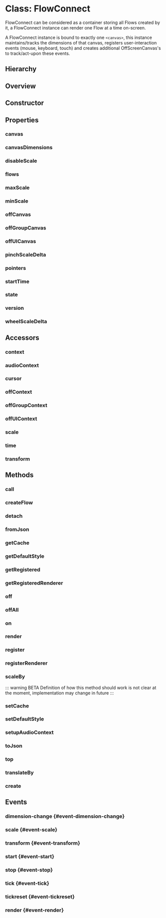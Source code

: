 # Class: FlowConnect

FlowConnect can be considered as a container storing all <Ref to="./flow">Flows</Ref> created by it, a FlowConnect instance can render one Flow at a time on-screen.

A FlowConnect instance is bound to exactly one <code>&lt;canvas&gt;</code>, this instance maintains/tracks the dimensions of that canvas, registers user-interaction events (mouse, keyboard, touch) and creates additional OffScreenCanvas's to track/act-upon these events.

## Hierarchy

<Hierarchy :extend="{name: 'Hooks', link: './hooks.html'}" />

## Overview

<Overview :data="data" />

## Constructor

<Method type="constructor">
  <template v-slot:signature>
    new FlowConnect(<strong>mount?: </strong><em>HTMLCanvasElement</em> | <em>HTMLDivElement</em>):
    <em><Ref to="#class-flowconnect">FlowConnect</Ref></em>
  </template>
  <template v-slot:params>
    <Param name="mount?"><em>HTMLCanvasElement</em> | <em>HTMLDivElement</em></Param>
    HTML element (div or canvas) on which FlowConnect will render <Ref to="./flow">Flows</Ref>, if no mount is provided, a new canvas element will be created and attached to document body
  </template>
</Method>

## Properties

### canvas

<Property type="property" name="canvas">
  <template v-slot:type>
    <em>HTMLCanvasElement</em>
  </template>
  <template v-slot:desc>
    Reference to the canvas element on which the <Ref to="./flow">Flows</Ref> are rendered
  </template>
</Property>

### canvasDimensions

<Property type="property" name="canvasDimensions">
  <template v-slot:type>
    <em><Ref to="../interfaces/dimension">Dimension</Ref></em>
  </template>
  <template v-slot:desc>
    Canvas's absolute position and dimension from viewport origin (top-left)
  </template>
  <template v-slot:default>

```js:no-line-numbers
{ top: 0, left: 0, width: 0, height: 0 }
```

  </template>
</Property>

### disableScale

<Property type="property" name="disableScale">
  <template v-slot:type>
    <em>boolean</em>
  </template>
  <template v-slot:desc>
    Disables zoom in/out (or pinch on touch devices)
  </template>
  <template v-slot:default>false</template>
</Property>

### flows

<Property type="property" name="flows">
  <template v-slot:type>
    <em><Ref to="./flow">Flow</Ref>[]</em>
  </template>
  <template v-slot:desc>
    Reference to all the flows created by a <Ref to="./flow-connect">FlowConnect</Ref> instance
  </template>
  <template v-slot:default>[]</template>
</Property>

### maxScale

<Property type="property" name="maxScale">
  <template v-slot:type>
    <em>number</em>
  </template>
  <template v-slot:default>5</template>
</Property>

### minScale

<Property type="property" name="minScale">
  <template v-slot:type>
    <em>number</em>
  </template>
  <template v-slot:default>0.1</template>
</Property>

### offCanvas

<Property type="property" name="offCanvas">
  <template v-slot:type>
    <em>HTMLCanvasElement</em> | <em>OffscreenCanvas</em>
  </template>
  <template v-slot:desc>
    An offscreen canvas created by FlowConnect for rendering color hit-maps of <Ref to="./node">Nodes</Ref>
    <img alt="Node hit-map" class="zoomable my-1" src="/images/node-hit-map.png" />
  </template>
</Property>

### offGroupCanvas

<Property type="property" name="offGroupCanvas">
  <template v-slot:type>
    <em>HTMLCanvasElement</em> | <em>OffscreenCanvas</em>
  </template>
  <template v-slot:desc>
    An offscreen canvas created by FlowConnect for rendering color hit-maps of <Ref to="./group">Groups</Ref>
    <img alt="Group hit-map" class="zoomable my-1" src="/images/group-hit-map.png" />
  </template>
</Property>

### offUICanvas

<Property type="property" name="offUICanvas">
  <template v-slot:type>
    <em>HTMLCanvasElement</em> | <em>OffscreenCanvas</em>
  </template>
  <template v-slot:desc>
    An offscreen canvas created by FlowConnect for rendering color hit-maps for <Ref to="./ui-node">UINodes</Ref> and <Ref to="./terminal">Terminals</Ref> of <Ref to="./node">Nodes</Ref>
    <img alt="UI hit-map" class="zoomable my-1" src="/images/ui-hit-map.png" />
  </template>
</Property>

### pinchScaleDelta

<Property type="property" name="pinchScaleDelta">
  <template v-slot:type>
    <em>number</em>
  </template>
  <template v-slot:desc>
    Amount of zoom in every pinch event, can be used as sensitivity control.<br/>
    Value must be greater than 1.0
  </template>
  <template v-slot:default>1.02</template>
</Property>

### pointers

<Property type="property" name="pointers">
  <template v-slot:type>
    <em><Ref to="../interfaces/pointer">Pointer</Ref>[]</em>
  </template>
  <template v-slot:desc>
  Currently active pointers in any user-interaction (mouse or touch).

For e.g. while pinching (zooming) on touch devices, this array will contain two pointers each representing an individual touch.

While on mouse based devices, this array will only contain one pointer representing the mouse cursor at any given time.
</template>
<template v-slot:default>[]</template>
</Property>

### startTime

<Property type="property" name="startTime">
  <template v-slot:type>
    <em>number</em>
  </template>
  <template v-slot:desc>
    Time (in ms) when one or more flows created by this FlowConnect instance was started
  </template>
  <template v-slot:default>-1</template>
</Property>

### state

<Property type="property" name="state">
  <template v-slot:type>
    <em><Ref to="../enums/flow-connect-state">FlowConnectState</Ref></em>
  </template>
  <template v-slot:default>
    <Ref to="../enums/flow-connect-state">FlowConnectState</Ref>.<Ref to="../enums/flow-connect-state#stopped">Stopped</Ref>
  </template>
</Property>

### version

<Property type="property" name="version" :extras="['readonly']">
  <template v-slot:type>
    <em>string</em>
  </template>
  <template v-slot:desc>
    FlowConnect version
  </template>
</Property>

### wheelScaleDelta

<Property type="property" name="wheelScaleDelta">
  <template v-slot:type>
    <em>number</em>
  </template>
  <template v-slot:desc>
    Amount of zoom in every mouse wheel/scroll event, can be used as sensitivity control.<br/>
    Value must be greater than 1.0
  </template>
  <template v-slot:default>1.05</template>
</Property>

## Accessors

### context

<Property type="accessor" name="context" :extras="['readonly']">
  <template v-slot:type>
    <em>CanvasRenderingContext2D</em>
  </template>
  <template v-slot:desc>
    Rendering context of <Ref to="#canvas">canvas</Ref>
  </template>
</Property>

### audioContext

<Property type="accessor" name="audioContext" :extras="['readonly']">
  <template v-slot:type>
    <em>AudioContext</em>
  </template>
</Property>

### cursor

<Property type="accessor" name="cursor">
  <template v-slot:type>
    <em>string</em>
  </template>
  <template v-slot:desc>
    CSS property of <Ref to="#canvas">canvas</Ref>
  </template>
</Property>

### offContext

<Property type="accessor" name="offContext" :extras="['readonly']">
  <template v-slot:type>
    <em>CanvasRenderingContext2D</em> | <em>OffscreenCanvasRenderingContext2D</em>
  </template>
  <template v-slot:desc>
    Rendering context of <Ref to="#offcanvas">offCanvas</Ref>
  </template>
</Property>

### offGroupContext

<Property type="accessor" name="offGroupContext" :extras="['readonly']">
  <template v-slot:type>
    <em>CanvasRenderingContext2D</em> | <em>OffscreenCanvasRenderingContext2D</em>
  </template>
  <template v-slot:desc>
    Rendering context of <Ref to="#offgroupcanvas">offGroupCanvas</Ref>
  </template>
</Property>

### offUIContext

<Property type="accessor" name="offUIContext" :extras="['readonly']">
  <template v-slot:type>
    <em>CanvasRenderingContext2D</em> | <em>OffscreenCanvasRenderingContext2D</em>
  </template>
  <template v-slot:desc>
    Rendering context of <Ref to="#offuicanvas">offUICanvas</Ref>
  </template>
</Property>

### scale

<Property type="accessor" name="scale" :extras="['readonly']">
  <template v-slot:type>
    <em>number</em>
  </template>
  <template v-slot:desc>
    Current scale value as specified by <Ref to="#transform">transform</Ref>
  </template>
</Property>

### time

<Property type="accessor" name="time" :extras="['readonly']">
  <template v-slot:type>
    <em>number</em>
  </template>
  <template v-slot:desc>
    No. of milliseconds passed since the start of one or more <Ref to="./flow">Flows</Ref>
  </template>
</Property>

### transform

<Property type="accessor" name="transform" :extras="['readonly']">
  <template v-slot:type>
    <em>DOMMatrix</em>
  </template>
  <template v-slot:desc>
    Current transformation matrix of all the canvases
  </template>
</Property>

## Methods

### call

<Method type="method-inherited">
  <template v-slot:signature>
    call(<strong>eventKey: </strong><em>string</em>, <strong>...args: </strong><em>any</em>):
    <em>void</em>
  </template>
  <template v-slot:inherit>
    <Icon type="inherited" />from <Ref to="./hooks">Hooks</Ref>.<Ref to="./hooks#call">call</Ref>
  </template>
</Method>

### createFlow

<Method type="method">
  <template v-slot:signature>
    createFlow(<strong>options?: </strong><em><Ref to="../interfaces/flow-options">FlowOptions</Ref></em>):
    <em><Ref to="./flow">Flow</Ref></em>
  </template>
  <template v-slot:params>
    <Param name="options?">
    <em><Ref to="../interfaces/flow-options">FlowOptions</Ref></em>
  <template v-slot:default-value>

```js
{
  name: 'New Flow',
  rules: {},
  terminalColors: {}
}
```

  </template>
  </Param>
  </template>
  <template v-slot:return>
    <em><Ref to="./flow">Flow</Ref></em>
  </template>
  <template v-slot:example>

```js:no-line-numbers
let flow = flowConnect.createFlow({
  name: "Example Flow",
  rules: {
    r: ["r", "image"],
    g: ["g", "image"],
    b: ["b", "image"]
    image: ['image']
  },
  terminalColors: {
    r: '#ff0000',
    g: '#00ff00',
    b: '#0000ff',
    image: 'purple'
  }
});
```

  </template>
</Method>

### detach

<Method type="method-async">
  <template v-slot:signature>
    detach(): <em>void</em>
  </template>
  <template v-slot:desc>
    Detaches the attached <code>&lt;canvas&gt;</code> element from the FlowConnect instance, once detached, the <Ref to="./flow-connect">FlowConnect</Ref> instance cannot be used anymore, a new instance must be created and attached to the canvas element again.
  </template>
  <template v-slot:return>
    <em>void</em>
  </template>
</Method>

### fromJson

<Method type="method-async">
  <template v-slot:signature>
    fromJson(
      <strong>json: </strong><em>string</em>,
      <Optional class="mr-0p5"/><strong>receive?: </strong><em><Ref to="../interfaces/data-fetch-provider">DataFetchProvider</Ref></em>
    ):
    <em>Promise&lt;<Ref to="./flow">Flow</Ref>&gt;</em>
  </template>
  <template v-slot:desc>
    Creates a flow from json string
  </template>
  <template v-slot:params>
    <Param name="json"><em>string</em></Param>
    Expected schema is <Ref to="../interfaces/serialized-flow">SerializedFlow</Ref>
    <Param name="receive?"><em><Ref to="/reference/api/interfaces/data-fetch-provider">DataFetchProvider</Ref></em></Param>
    A developer implemented function abstracting the retrieval of externally stored files that are being referenced in a flow.
  </template>
  <template v-slot:return>
    <em><Ref to="./flow">Flow</Ref></em>
  </template>
</Method>

### getCache

<Method type="method">
  <template v-slot:signature>
    getCache(
      <strong>type: </strong><em>keyof <Ref to="../interfaces/flow-connect-cache-keys">FlowConnectCacheKeys</Ref></em>,
      <strong>key: </strong><em>valueof <Ref to="../interfaces/flow-connect-cache-keys">FlowConnectCacheKeys</Ref></em>
    ):
    <em>valueof <Ref to="../interfaces/flow-connect-cache-values">FlowConnectCacheValues</Ref></em>
  </template>
  <template v-slot:desc>
    Retrieves a cached entity.
  </template>
  <template v-slot:params>
    <Param name="type"><em>keyof <Ref to="../interfaces/flow-connect-cache-keys">FlowConnectCacheKeys</Ref></em></Param>
    As of current version caching of only array-buffers and audio-buffers are supported.
    <Param name="key"><em>valueof <Ref to="../interfaces/flow-connect-cache-keys">FlowConnectCacheKeys</Ref></em></Param>
    Key that was used while caching.
  </template>
  <template v-slot:return>
    <em>valueof <Ref to="../interfaces/flow-connect-cache-values">FlowConnectCacheValues</Ref></em>
  </template>
</Method>

### getDefaultStyle

<Method type="method">
  <template v-slot:signature>
    getDefaultStyle&lt;T&gt;(
      <strong>type: </strong><em>string(node | ui | connector | group | terminal)</em>,
      <Optional class="mr-0p5"/><strong>name: </strong><em>string</em>
    ):
    <em>T</em>
  </template>
  <template v-slot:desc>
    Retrieves the default style for a given entity
  </template>
  <template v-slot:params>
    <Param name="type"><em>string (node | ui | connector | group | terminal)</em></Param>
    Type of entity for which the default style needs to be retrieved
    <Param name="name?"><em>string</em></Param>
    Name of the entity, only used if type is either 'node' or 'ui'
  </template>
  <template v-slot:return>
    <em>T</em>
  </template>
</Method>

### getRegistered

<Method type="method-static">
  <template v-slot:signature>
    getRegistered&lt;<em>keyof <Ref to="../interfaces/plugin-type">PluginType</Ref></em>&gt;(
      <strong>type: </strong><em>keyof <Ref to="../interfaces/plugin-type">PluginType</Ref></em>,
      <strong>name: </strong><em>string</em>
    ):
    <em>valueof <Ref to="../interfaces/plugin-type">PluginType</Ref></em>
  </template>
  <template v-slot:desc>
    Retrieves the constructor for registered plugin type
  </template>
  <template v-slot:params>
    <Param name="type"><em>keyof <Ref to="../interfaces/plugin-type">PluginType</Ref></em></Param>
    Type of the plugin
    <Param name="name"><em>string</em></Param>
    Name of the plugin
  </template>
  <template v-slot:return>
    <em>valueof <Ref to="../interfaces/plugin-type">PluginType</Ref></em>
  </template>
</Method>

### getRegisteredRenderer

<Method type="method-static">
  <template v-slot:signature>
    getRegisteredRenderer&lt;<em>keyof <Ref to="../interfaces/flow-connect-renderers">FlowConnectRenderers</Ref></em>&gt;(
      <strong>type: </strong><em>keyof <Ref to="../interfaces/flow-connect-renderers">FlowConnectRenderers</Ref></em>
    ):
    <em>valueof <Ref to="../interfaces/flow-connect-renderers">FlowConnectRenderers</Ref></em>
  </template>
  <template v-slot:desc>
    Retrieves the registered custom renderer
  </template>
  <template v-slot:params>
    <Param name="type"><em>keyof <Ref to="../interfaces/flow-connect-renderers">FlowConnectRenderers</Ref></em></Param>
    Type of custom renderer
  </template>
  <template v-slot:return>
    <em>valueof <Ref to="../interfaces/flow-connect-renderers">FlowConnectRenderers</Ref></em>
  </template>
</Method>

### off

<Method type="method-inherited">
  <template v-slot:inherit>
    <Icon type="inherited" />from <Ref to="./hooks">Hooks</Ref>.<Ref to="./hooks#off">off</Ref>
  </template>
</Method>

### offAll

<Method type="method-inherited">
  <template v-slot:inherit>
    <Icon type="inherited" />from <Ref to="./hooks">Hooks</Ref>.<Ref to="./hooks#offall">offAll</Ref>
  </template>
</Method>

### on

<Method type="method-inherited">
  <template v-slot:inherit>
    <Icon type="inherited" />from <Ref to="./hooks">Hooks</Ref>.<Ref to="./hooks#on">on</Ref>
  </template>
</Method>

### render

<Method type="method">
  <template v-slot:signature>
    render(<strong>flow: </strong><em><Ref to="./flow">Flow</Ref></em>):
    <em>void</em>
  </template>
  <template v-slot:desc>
    Starts rendering the flow on <Ref to="#canvas">canvas</Ref> irrespective of whether the given flow is a root flow or a <Ref to="./subflow-node">subflow</Ref>
  </template>
  <template v-slot:params>
    <Param name="flow"><em><Ref to="./flow">Flow</Ref></em></Param>
  </template>
  <template v-slot:return>
    <em>void</em>
  </template>
</Method>

### register

<Method type="method-static">
  <template v-slot:signature>
    register&lt;keyof <em><Ref to="../interfaces/plugin-type">PluginType</Ref></em>&gt;(
      <strong>metadata: </strong><em><Ref to="../interfaces/plugin-metadata">PluginMetadata</Ref></em>,
      <strong>executor: </strong><em>valueof <Ref to="../interfaces/plugin-type">PluginType</Ref></em>
    ):
    <em>boolean</em>
  </template>
  <template v-slot:desc>
    Registers a plugin globally of given type and name specified in the metadata along with its constructor.
  </template>
  <template v-slot:params>
    <Param name="metadata"><em><Ref to="../interfaces/plugin-metadata">PluginMetadata</Ref></em></Param>
    The plugin metadata specifying the type of the plugin and its name to be registered
    <Param name="executor"><em>valueof <Ref to="../interfaces/plugin-type">PluginType</Ref></em></Param>
    The plugin constructor
  </template>
  <template v-slot:return>
    <em>boolean</em>
  </template>
</Method>

### registerRenderer

<Method type="method-static">
  <template v-slot:signature>
    registerRenderer&lt;keyof <em><Ref to="../interfaces/flow-connect-renderers">FlowConnectRenderers</Ref></em>&gt;(
      <strong>type: </strong>keyof <em><Ref to="../interfaces/flow-connect-renderers">FlowConnectRenderers</Ref></em>,
      <strong>renderer: </strong>valueof <em><Ref to="../interfaces/flow-connect-renderers">FlowConnectRenderers</Ref></em>
    ):
    <em>boolean</em>
  </template>
  <template v-slot:desc>
    Registers a plugin globally of given type and name specified in the metadata along with its constructor.
  </template>
  <template v-slot:params>
    <Param name="type">keyof <em><Ref to="../interfaces/flow-connect-renderers">FlowConnectRenderers</Ref></em></Param>
    The type of the custom renderer to register
    <Param name="renderer">valueof <em><Ref to="../interfaces/flow-connect-renderers">FlowConnectRenderers</Ref></em></Param>
    The custom renderer to register
  </template>
  <template v-slot:return>
    <em>boolean</em>
  </template>
</Method>

### scaleBy

::: warning BETA
Definition of how this method should work is not clear at the moment, implementation may change in future
:::

<Method type="method">
  <template v-slot:signature>
    scaleBy(<strong>scale: </strong><em>number</em>, <strong>scaleOrigin: </strong><em><Ref to="./vector">Vector</Ref></em>):
    <em>void</em>
  </template>
  <template v-slot:desc>
    Scales the <Ref to="#canvas">canvas</Ref> programmatically
  </template>
  <template v-slot:params>
    <Param name="scale"><em>number</em></Param>
    <Param name="scaleOrigin"><em><Ref to="./vector">Vector</Ref></em></Param>
  </template>
  <template v-slot:return>
    <em>void</em>
  </template>
</Method>

### setCache

<Method type="method">
  <template v-slot:signature>
    setCache&lt;keyof <em><Ref to="../interfaces/flow-connect-cache-keys">FlowConnectCacheKeys</Ref></em>&gt;(
      <strong>type: </strong>keyof <em><Ref to="../interfaces/flow-connect-cache-keys">FlowConnectCacheKeys</Ref></em>,
      <strong>key: </strong>valueof <em><Ref to="../interfaces/flow-connect-cache-keys">FlowConnectCacheKeys</Ref></em>,
      <strong>cache: </strong>valueof <em><Ref to="../interfaces/flow-connect-cache-values">FlowConnectCacheValues</Ref></em>
    ):
    <em>void</em>
  </template>
  <template v-slot:desc>
    Sets a value in cache corresponding to given type and key.
  </template>
  <template v-slot:params>
    <Param name="type">keyof <em><Ref to="../interfaces/flow-connect-cache-keys">FlowConnectCacheKeys</Ref></em></Param>
    The type of the value to be cached
    <Param name="key">valueof <em><Ref to="../interfaces/flow-connect-cache-keys">FlowConnectCacheKeys</Ref></em></Param>
    The key against which the given value needs to be cached.
    <Param name="cache">valueof <em><Ref to="../interfaces/flow-connect-cache-values">FlowConnectCacheValues</Ref></em></Param>
    The value to cache
  </template>
  <template v-slot:return>
    <em>void</em>
  </template>
</Method>

### setDefaultStyle

<Method type="method">
  <template v-slot:signature>
    setDefaultStyle&lt;T&gt;(
      <strong>type: </strong><em>string(node | ui | connector | group | terminal)</em>,
      <strong>style: </strong><em>T</em>
    ):
    <em>void</em>
    <br/>
    <br/>
    setDefaultStyle&lt;T&gt;(
      <strong>type: </strong><em>string(node | ui | connector | group | terminal)</em>,
      <strong>style: </strong><em>T</em>,
      <strong>name: </strong><em>string</em>
    ):
    <em>void</em>
  </template>
  <template v-slot:desc>
    Sets the default style for the given type either globally or in case of 'node' and 'ui' specific to the provided type name.
  </template>
  <template v-slot:params>
    <Param name="type"><em>string(node | ui | connector | group | terminal)</em></Param>
    The type of the entity for which the default style needs to be set
    <Param name="style"><em>T</em></Param>
    The style to set as default
    <Param name="name"><em>string</em></Param>
    The type name in case the type is 'node' or 'ui'
  </template>
  <template v-slot:return>
    <em>void</em>
  </template>
</Method>

### setupAudioContext

<Method type="method-async">
  <template v-slot:signature>
    setupAudioContext():
    <em>Promise&lt;void&gt;</em>
  </template>
  <template v-slot:desc>
    Creates an AudioContext if not already created, generates and loads utility AudioWorklets mainly used by <Ref to="../../standard-nodes/audio">StandardNodes.Audio</Ref> module

::: warning Note
If FlowConnect is created using its static <Ref to="#create">create</Ref> method, this method gets called automatically
:::

If a FlowConnect instance is created using the <Ref to="#constructor">constructor</Ref>, this method will not be called and AudioContext with all its utility AudioWorklets may not be present, which is good for a scenario where you don't need WebAudio support right away at the time of FlowConnect instantiation but require it at a later stage or on user-demand, in which case this method can come in handy.
</template>
<template v-slot:return><em>Promise&lt;void&gt;</em></template>
</Method>

### toJson

<Method type="method">
  <template v-slot:signature>
    toJson(
      <strong>flow: </strong><em><Ref to="./flow">Flow</Ref></em>,
      <Optional class="mr-0p5"/><strong>persist?: </strong><em><Ref to="../interfaces/data-persistence-provider">DataPersistenceProvider</Ref></em>
    ):
    <em>string</em>
  </template>
  <template v-slot:desc>
    Serializes a flow to a json string
  </template>
  <template v-slot:params>
    <Param name="flow"><em><Ref to="./flow">Flow</Ref></em></Param>
    <Param name="persist?"><em><Ref to="/reference/api/interfaces/data-persistence-provider">DataPersistenceProvider</Ref></em></Param>
    A developer implemented function abstracting where and how the externally referenced files are stored.
  </template>
  <template v-slot:return>
    <em>string</em> (<Ref to="../interfaces/serialized-flow">SerializedFlow</Ref> schema)
  </template>
</Method>

### top

<Method type="method">
  <template v-slot:signature>
    top(): <em>void</em>
  </template>
  <template v-slot:desc>
  Renders the root flow of the flow-tree.

A flow-tree gets created if you have nested flows which can be achieved using <Ref to="./subflow-node">SubFlowNodes</Ref>

A root Flow is one which sits at the top of this tree, or in other words, its a Flow from which all the other flows and subflows were created.
</template>
<template v-slot:return>
<em>void</em>
</template>
<template v-slot:example>

```js:no-line-numbers
let a = flowConnect.createFlow({ name: 'Flow A' });
let b = flowConnect.createFlow({ name: 'Flow B' });
let c = flowConnect.createFlow({ name: 'Flow C' });
a.addSubFlow(b);
a.addSubFlow(c);
let d = flowConnect.createFlow({ name: 'Flow D' });
b.addSubFlow(d);
let e = flowConnect.createFlow({ name: 'Flow E' });
let f = flowConnect.createFlow({ name: 'Flow F' });
c.addSubFlow(e);
c.addSubFlow(f);
```

  <img alt="Flow-tree" src="/images/flow-tree.png" />

If for e.g. Flow D is currently being rendered on <Ref to="#canvas">canvas</Ref> then calling this method would start rendering Flow A instead (which is the root flow)
</template>
</Method>

### translateBy

<Method type="method">
  <template v-slot:signature>
    translateBy(<strong>delta: </strong><em><Ref to="./vector">Vector</Ref></em>):
    <em>void</em>
  </template>
  <template v-slot:desc>
    Translates (pans) the <Ref to="#canvas">canvas</Ref> programmatically
  </template>
  <template v-slot:params>
    <Param name="delta"><em><Ref to="./vector">Vector</Ref></em></Param>
  </template>
  <template v-slot:return>
    <em>void</em>
  </template>
</Method>

### create

<Method type="method-static-async">
  <template v-slot:signature>
    create(<strong>mount?: </strong><em>HTMLCanvasElement</em> | <em>HTMLDivElement</em>):
    <em>Promise&lt;<Ref to="#class-flowconnect">FlowConnect</Ref>&gt;</em>
  </template>
  <template v-slot:desc>
  Creates a FlowConnect instance with WebAudio support (AudioContext and utility AudioWorklets) already setup

See also <Ref to="#setupaudiocontext">setupAudioContext</Ref> to get more info on how this is different than just creating a FlowConnect using its <Ref to="#constructor">constructor</Ref>.
</template>
<template v-slot:params>

<Param name="mount?"><em>HTMLCanvasElement</em> | <em>HTMLDivElement</em></Param>
</template>
<template v-slot:return>
<em>Promise&lt;<Ref to="#class-flowconnect">FlowConnect</Ref>&gt;</em>
</template>
</Method>

## Events

### dimension-change <Icon type="event" /> {#event-dimension-change}

<Event type="event">
  <template v-slot:desc>
    When dimensions (width/height) of <Ref to="#canvas">canvas</Ref> changes.
  </template>
</Event>

### scale <Icon type="event" /> {#event-scale}

<Event type="event">
  <template v-slot:desc>
    When zoom in/out happens.
  </template>
</Event>

### transform <Icon type="event" /> {#event-transform}

<Event type="event">
  <template v-slot:desc>
    When either dimension changes or pan/zoom happens.
  </template>
</Event>

### start <Icon type="event" /> {#event-start}

<Event type="event">
  <template v-slot:desc>
    When any one of the <Ref to="./flow">Flows</Ref> created by this FlowConnect instance starts execution.
  </template>
</Event>

### stop <Icon type="event" /> {#event-stop}

<Event type="event">
  <template v-slot:desc>
    When all the <Ref to="./flow">Flows</Ref> created by this FlowConnect instance stops execution. 
  </template>
</Event>

### tick <Icon type="event" /> {#event-tick}

<Event type="event">
  <template v-slot:desc>
    When a virtual unit time passes.
  </template>
</Event>

### tickreset <Icon type="event" /> {#event-tickreset}

<Event type="event">
  <template v-slot:desc>
    When <Ref to="#event-stop">stop</Ref> happens.
  </template>
</Event>

### render <Icon type="event" /> {#event-render}

<Event type="event">
  <template v-slot:desc>
    When a single render cycle of currently rendered flow, completes.
  </template>
</Event>

<script setup>
import data from '../../../../../reflections/api/classes/flow-connect.json';
</script>
